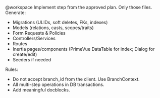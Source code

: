 @workspace
Implement step <n> from the approved plan. Only those files.
Generate:
- Migrations (ULIDs, soft deletes, FKs, indexes)
- Models (relations, casts, scopes/traits)
- Form Requests & Policies
- Controllers/Services
- Routes
- Inertia pages/components (PrimeVue DataTable for index; Dialog for create/edit)
- Seeders if needed

Rules:
- Do not accept branch_id from the client. Use BranchContext.
- All multi-step operations in DB transactions.
- Add meaningful docblocks.
